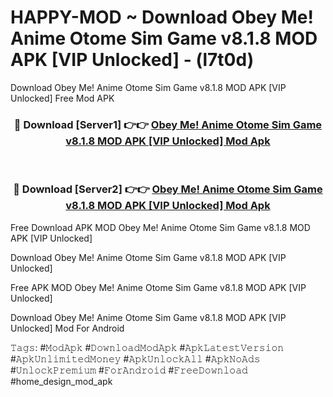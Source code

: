 # HAPPY-MOD ~ Download Obey Me! Anime Otome Sim Game v8.1.8 MOD APK [VIP Unlocked] - (l7t0d)
Download Obey Me! Anime Otome Sim Game v8.1.8 MOD APK [VIP Unlocked] Free Mod APK

<div align="center">
<h3>🔴 Download [Server1] 👉👉 <a href="https://apk-comot.site?title=Obey_Me!_Anime_Otome_Sim_Game_v8.1.8_MOD_APK_[VIP_Unlocked]">Obey Me! Anime Otome Sim Game v8.1.8 MOD APK [VIP Unlocked] Mod Apk</a></h3><br>

<h3>🔴 Download [Server2] 👉👉 <a href="https://apk-comot.site?title=Obey_Me!_Anime_Otome_Sim_Game_v8.1.8_MOD_APK_[VIP_Unlocked]">Obey Me! Anime Otome Sim Game v8.1.8 MOD APK [VIP Unlocked] Mod Apk</a></h3>
</div>


Free Download APK MOD Obey Me! Anime Otome Sim Game v8.1.8 MOD APK [VIP Unlocked]

Download Obey Me! Anime Otome Sim Game v8.1.8 MOD APK [VIP Unlocked] 

Free APK MOD Obey Me! Anime Otome Sim Game v8.1.8 MOD APK [VIP Unlocked] 

Download Obey Me! Anime Otome Sim Game v8.1.8 MOD APK [VIP Unlocked] Mod For Android

𝚃𝚊𝚐𝚜: #𝙼𝚘𝚍𝙰𝚙𝚔 #𝙳𝚘𝚠𝚗𝚕𝚘𝚊𝚍𝙼𝚘𝚍𝙰𝚙𝚔 #𝙰𝚙𝚔𝙻𝚊𝚝𝚎𝚜𝚝𝚅𝚎𝚛𝚜𝚒𝚘𝚗 #𝙰𝚙𝚔𝚄𝚗𝚕𝚒𝚖𝚒𝚝𝚎𝚍𝙼𝚘𝚗𝚎𝚢 #𝙰𝚙𝚔𝚄𝚗𝚕𝚘𝚌𝚔𝙰𝚕𝚕 #𝙰𝚙𝚔𝙽𝚘𝙰𝚍𝚜 #𝚄𝚗𝚕𝚘𝚌𝚔𝙿𝚛𝚎𝚖𝚒𝚞𝚖 #𝙵𝚘𝚛𝙰𝚗𝚍𝚛𝚘𝚒𝚍 #𝙵𝚛𝚎𝚎𝙳𝚘𝚠𝚗𝚕𝚘𝚊𝚍 #home_design_mod_apk